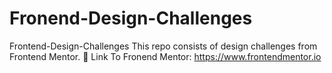 # Fronend-Design-Challenges
 Frontend-Design-Challenges This repo consists of design challenges from Frontend Mentor. 🔗 Link To Fronend Mentor: https://www.frontendmentor.io
